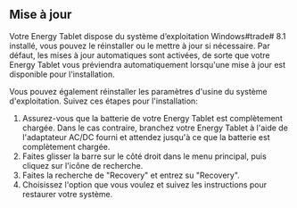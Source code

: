 ﻿## Mise à jour 

Votre Energy Tablet dispose du système d’exploitation Windows#trade# 8.1 installé, vous pouvez le réinstaller ou le mettre à jour si nécessaire. Par défaut, les mises à jour automatiques sont activées, de sorte que votre Energy Tablet vous préviendra automatiquement lorsqu'une mise à jour est disponible pour l'installation. 

Vous pouvez également réinstaller les paramètres d'usine du système d'exploitation. Suivez ces étapes pour l'installation: 

1. Assurez-vous que la batterie de votre Energy Tablet est complètement chargée. Dans le cas contraire, branchez votre Energy Tablet à l'aide de l'adaptateur AC/DC fourni et attendez jusqu'à ce que la batterie est complètement chargée. 
2. Faites glisser la barre sur le côté droit dans le menu principal, puis cliquez sur l'icône de recherche. 
3. Faites la recherche de "Recovery" et entrez su "Recovery".
4. Choisissez l'option que vous voulez et suivez les instructions pour restaurer votre système. 
